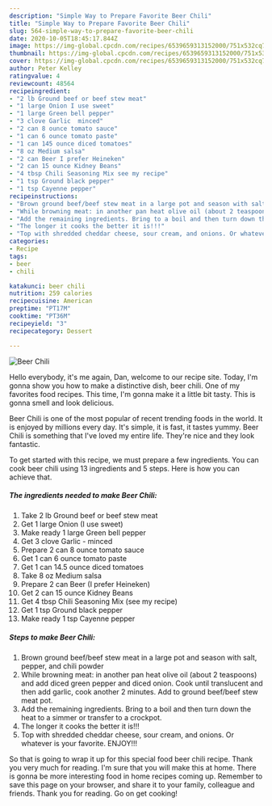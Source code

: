 ```yaml
---
description: "Simple Way to Prepare Favorite Beer Chili"
title: "Simple Way to Prepare Favorite Beer Chili"
slug: 564-simple-way-to-prepare-favorite-beer-chili
date: 2020-10-05T18:45:17.844Z
image: https://img-global.cpcdn.com/recipes/6539659313152000/751x532cq70/beer-chili-recipe-main-photo.jpg
thumbnail: https://img-global.cpcdn.com/recipes/6539659313152000/751x532cq70/beer-chili-recipe-main-photo.jpg
cover: https://img-global.cpcdn.com/recipes/6539659313152000/751x532cq70/beer-chili-recipe-main-photo.jpg
author: Peter Kelley
ratingvalue: 4
reviewcount: 48564
recipeingredient:
- "2 lb Ground beef or beef stew meat"
- "1 large Onion I use sweet"
- "1 large Green bell pepper"
- "3 clove Garlic  minced"
- "2 can 8 ounce tomato sauce"
- "1 can 6 ounce tomato paste"
- "1 can 145 ounce diced tomatoes"
- "8 oz Medium salsa"
- "2 can Beer I prefer Heineken"
- "2 can 15 ounce Kidney Beans"
- "4 tbsp Chili Seasoning Mix see my recipe"
- "1 tsp Ground black pepper"
- "1 tsp Cayenne pepper"
recipeinstructions:
- "Brown ground beef/beef stew meat in a large pot and season with salt, pepper, and chili powder"
- "While browning meat: in another pan heat olive oil (about 2 teaspoons) and add diced green pepper and diced onion. Cook until translucent and then add garlic, cook another 2 minutes. Add to ground beef/beef stew meat pot."
- "Add the remaining ingredients. Bring to a boil and then turn down the heat to a simmer or transfer to a crockpot."
- "The longer it cooks the better it is!!!"
- "Top with shredded cheddar cheese, sour cream, and onions. Or whatever is your favorite. ENJOY!!!"
categories:
- Recipe
tags:
- beer
- chili

katakunci: beer chili 
nutrition: 259 calories
recipecuisine: American
preptime: "PT17M"
cooktime: "PT36M"
recipeyield: "3"
recipecategory: Dessert

---
```



![Beer Chili](https://img-global.cpcdn.com/recipes/6539659313152000/751x532cq70/beer-chili-recipe-main-photo.jpg)

Hello everybody, it's me again, Dan, welcome to our recipe site. Today, I'm gonna show you how to make a distinctive dish, beer chili. One of my favorites food recipes. This time, I'm gonna make it a little bit tasty. This is gonna smell and look delicious.



Beer Chili is one of the most popular of recent trending foods in the world. It is enjoyed by millions every day. It's simple, it is fast, it tastes yummy. Beer Chili is something that I've loved my entire life. They're nice and they look fantastic.


To get started with this recipe, we must prepare a few ingredients. You can cook beer chili using 13 ingredients and 5 steps. Here is how you can achieve that.

<!--inarticleads1-->

##### The ingredients needed to make Beer Chili:

1. Take 2 lb Ground beef or beef stew meat
1. Get 1 large Onion (I use sweet)
1. Make ready 1 large Green bell pepper
1. Get 3 clove Garlic - minced
1. Prepare 2 can 8 ounce tomato sauce
1. Get 1 can 6 ounce tomato paste
1. Get 1 can 14.5 ounce diced tomatoes
1. Take 8 oz Medium salsa
1. Prepare 2 can Beer (I prefer Heineken)
1. Get 2 can 15 ounce Kidney Beans
1. Get 4 tbsp Chili Seasoning Mix (see my recipe)
1. Get 1 tsp Ground black pepper
1. Make ready 1 tsp Cayenne pepper




<!--inarticleads2-->

##### Steps to make Beer Chili:

1. Brown ground beef/beef stew meat in a large pot and season with salt, pepper, and chili powder
1. While browning meat: in another pan heat olive oil (about 2 teaspoons) and add diced green pepper and diced onion. Cook until translucent and then add garlic, cook another 2 minutes. Add to ground beef/beef stew meat pot.
1. Add the remaining ingredients. Bring to a boil and then turn down the heat to a simmer or transfer to a crockpot.
1. The longer it cooks the better it is!!!
1. Top with shredded cheddar cheese, sour cream, and onions. Or whatever is your favorite. ENJOY!!!




So that is going to wrap it up for this special food beer chili recipe. Thank you very much for reading. I'm sure that you will make this at home. There is gonna be more interesting food in home recipes coming up. Remember to save this page on your browser, and share it to your family, colleague and friends. Thank you for reading. Go on get cooking!

